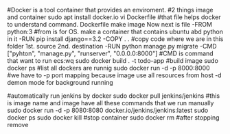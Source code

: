 #Docker is a tool container that provides an enviroment.
#2 things image and container
sudo apt install docker.io
vi Dockerfile #that file helps docker to understand command. Dockerfile make image Now next is file 
    -FROM python:3          #from is for OS. make a container that contains ubuntu abd python in it
    -RUN pip install django==3.2
    -COPY . . #copy code where we are in this folder 1st. source 2nd. destination
    -RUN python manage.py migrate
    -CMD ["pyhton", "manage.py", "runserver", "0.0.0.0:8000"]   #CMD is command that want to run 
    ecs:wq
sudo docker build . -t todo-app #build image
sudo docker ps     #list all dockers are runnig
sudo docker run -d -p 8000:8000 <containerID> #we have to -p port mapping because image use all resources from host -d demon mode for background running

#automatically run jenkins by docker
sudo docker pull jenkins/jenkins #this is image name and image have all these commands that we run manually
sudo docker run -d -p 8080:8080 docker.io/jenkins/jenkins:latest
sudo docker ps
sudo docker kill <id> #stop container
sudo docker rm <id>     #after stopping remove
